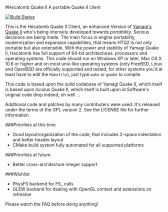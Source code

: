 #Hecatomb Quake II
A portable Quake II client  

[![Build Status](https://drone.io/github.com/alericoveri/hecatomb/status.png)](https://drone.io/github.com/alericoveri/hecatomb/latest)

This is the Hecatomb Quake II Client, an enhanced Version of [Yamagi's Quake II](http://github.com/yquake2) 
who's being intensely developed towards *portability*. Serious decisions are being made. 
The main focus is engine portability, modernization and expansion capabilities, that means HTQ2 is not only portable but also extensible. 
With the power and stability of Yamagi Quake II, 
Hecatomb has full support of 64-bit architectures.
processors and operating systems. This code should run on Windows XP or later,
Mac OS X 10.6 or higher and on most unix-like operating systems (only FreeBSD,
Linux and OpenBSD are officially supported and tested, for other systems you'd
at least have to edit the `Makefile`), just type `make` or `gmake` to compile.

This code is based upon the solid codebase of Yamagi Quake II, which itself is based upon Icculus Quake II, which itself is built upon id
Software's original code drop indeed, oh well ... 

Additional code and patches by many contributers
were used. It's released under the terms of the GPL version 2. See the LICENSE
file for further information.

###Priorities at this time
* Good layout/organization of the code, that includes 2-space indentation and better header layout
* CMake build system fully automated for all supported platforms

###Priorities at future
* Better cross-architecture integer support

###Wishlist
* PhysFS backend for FS_ calls
* GLEW backend for dealing with OpenGL context and extensions on refresher

Please watch the FAQ before doing anything!
